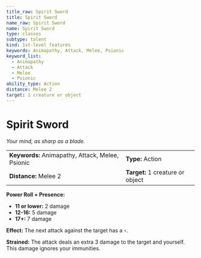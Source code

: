 ```yaml
---
title_raw: Spirit Sword
title: Spirit Sword
name_raw: Spirit Sword
name: Spirit Sword
type: classes
subtype: talent
kind: 1st-level features
keywords: Animapathy, Attack, Melee, Psionic
keyword_list:
  - Animapathy
  - Attack
  - Melee
  - Psionic
ability_type: Action
distance: Melee 2
target: 1 creature or object
---
```


# Spirit Sword

*Your mind, as sharp as a blade.*

|                                                  |                                  |
| :----------------------------------------------- | :------------------------------- |
| **Keywords:** Animapathy, Attack, Melee, Psionic | **Type:** Action                 |
| **Distance:** Melee 2                            | **Target:** 1 creature or object |

**Power Roll + Presence:**

- **11 or lower:** 2 damage
- **12-16:** 5 damage
- **17+:** 7 damage

**Effect:** The next attack against the target has a `⚡`.

**Strained:** The attack deals an extra 3 damage to the target and yourself. This damage ignores your immunities.
